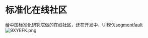 标准化在线社区
============

给中国标准化研究院做的在线社区，还在开发中，UI模仿[segmentfault](https://segmentfault.com)
![9XYEFK.png](https://s1.ax1x.com/2018/03/28/9XYEFK.png)
